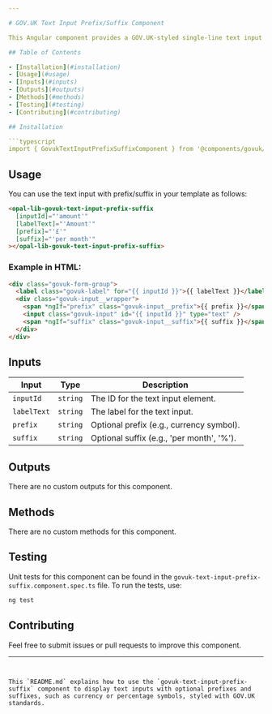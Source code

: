 ```yaml
---

# GOV.UK Text Input Prefix/Suffix Component

This Angular component provides a GOV.UK-styled single-line text input with optional prefix or suffix, commonly used for input fields like currency or percentages.

## Table of Contents

- [Installation](#installation)
- [Usage](#usage)
- [Inputs](#inputs)
- [Outputs](#outputs)
- [Methods](#methods)
- [Testing](#testing)
- [Contributing](#contributing)

## Installation

```typescript
import { GovukTextInputPrefixSuffixComponent } from '@components/govuk/govuk-text-input-prefix-suffix/govuk-text-input-prefix-suffix.component';
```

## Usage

You can use the text input with prefix/suffix in your template as follows:

```html
<opal-lib-govuk-text-input-prefix-suffix
  [inputId]="'amount'"
  [labelText]="'Amount'"
  [prefix]="'£'"
  [suffix]="'per month'"
></opal-lib-govuk-text-input-prefix-suffix>
```

### Example in HTML:

```html
<div class="govuk-form-group">
  <label class="govuk-label" for="{{ inputId }}">{{ labelText }}</label>
  <div class="govuk-input__wrapper">
    <span *ngIf="prefix" class="govuk-input__prefix">{{ prefix }}</span>
    <input class="govuk-input" id="{{ inputId }}" type="text" />
    <span *ngIf="suffix" class="govuk-input__suffix">{{ suffix }}</span>
  </div>
</div>
```

## Inputs

| Input       | Type     | Description                               |
| ----------- | -------- | ----------------------------------------- |
| `inputId`   | `string` | The ID for the text input element.        |
| `labelText` | `string` | The label for the text input.             |
| `prefix`    | `string` | Optional prefix (e.g., currency symbol).  |
| `suffix`    | `string` | Optional suffix (e.g., 'per month', '%'). |

## Outputs

There are no custom outputs for this component.

## Methods

There are no custom methods for this component.

## Testing

Unit tests for this component can be found in the `govuk-text-input-prefix-suffix.component.spec.ts` file. To run the tests, use:

```bash
ng test
```

## Contributing

Feel free to submit issues or pull requests to improve this component.

---
```


This `README.md` explains how to use the `govuk-text-input-prefix-suffix` component to display text inputs with optional prefixes and suffixes, such as currency or percentage symbols, styled with GOV.UK standards.
